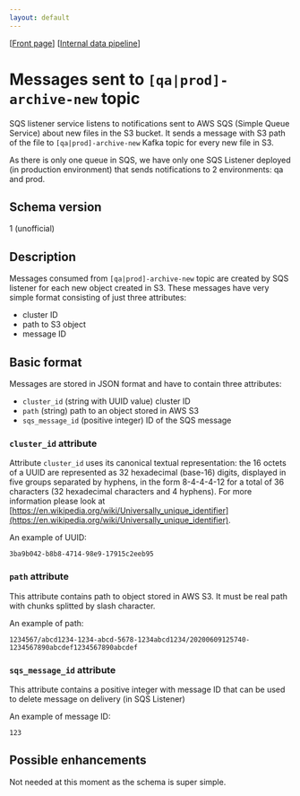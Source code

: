 ```yaml
---
layout: default
---
```

\[[Front page](../index.md)\] \[[Internal data pipeline](../internal_data_pipeline.md)\]

# Messages sent to `[qa|prod]-archive-new` topic

SQS listener service listens to notifications sent to AWS SQS (Simple Queue
Service) about new files in the S3 bucket. It sends a message with S3 path of
the file to `[qa|prod]-archive-new` Kafka topic for every new file in S3.

As there is only one queue in SQS, we have only one SQS Listener deployed (in
production environment) that sends notifications to 2 environments: qa and prod.

## Schema version

1 (unofficial)

## Description

Messages consumed from `[qa|prod]-archive-new` topic are created by SQS listener
for each new object created in S3. These messages have very simple format
consisting of just three attributes:

* cluster ID
* path to S3 object
* message ID


## Basic format

Messages are stored in JSON format and have to contain three attributes:

* `cluster_id` (string with UUID value) cluster ID
* `path` (string) path to an object stored in AWS S3
* `sqs_message_id` (positive integer) ID of the SQS message

### `cluster_id` attribute

Attribute `cluster_id` uses its canonical textual representation: the 16 octets
of a UUID are represented as 32 hexadecimal (base-16) digits, displayed in five
groups separated by hyphens, in the form 8-4-4-4-12 for a total of 36
characters (32 hexadecimal characters and 4 hyphens).  For more information
please look at
[https://en.wikipedia.org/wiki/Universally_unique_identifier](https://en.wikipedia.org/wiki/Universally_unique_identifier).

An example of UUID:

```
3ba9b042-b8b8-4714-98e9-17915c2eeb95
```

### `path` attribute

This attribute contains path to object stored in AWS S3. It must be real path
with chunks splitted by slash character.

An example of path:

```
1234567/abcd1234-1234-abcd-5678-1234abcd1234/20200609125740-1234567890abcdef1234567890abcdef
```

### `sqs_message_id` attribute

This attribute contains a positive integer with message ID that can be used to
delete message on delivery (in SQS Listener)

An example of message ID:

```
123
```

## Possible enhancements

Not needed at this moment as the schema is super simple.
